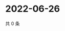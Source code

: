 # 2022-06-26

共 0 条

<!-- BEGIN WEIBO -->
<!-- 最后更新时间 Sun Jun 26 2022 02:18:36 GMT+0800 (China Standard Time) -->

<!-- END WEIBO -->

